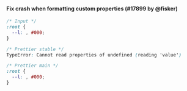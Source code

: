 #### Fix crash when formatting custom properties (#17899 by @fisker)

<!-- prettier-ignore -->
```css
/* Input */
:root {
  --l: , #000;
}

/* Prettier stable */
TypeError: Cannot read properties of undefined (reading 'value')

/* Prettier main */
:root {
  --l: , #000;
}
```
